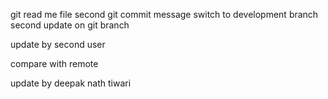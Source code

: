 git read me file
second git commit message
switch to development branch
second update on git branch

update by second user

compare with remote

update by deepak nath tiwari 
